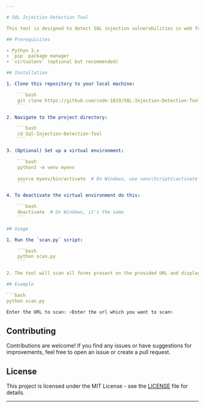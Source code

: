 ```yaml
---

# SQL Injection Detection Tool

This tool is designed to detect SQL injection vulnerabilities in web forms on a given website or URL. It scans the HTML forms present on the webpage, manipulates input fields, and analyzes server responses to determine potential vulnerabilities.

## Prerequisites

- Python 3.x
- `pip` package manager
- `virtualenv` (optional but recommended)

## Installation

1. Clone this repository to your local machine:

    ```bash
    git clone https://github.com/code-1819/SQL-Injection-Detection-Tool.git
    ```

2. Navigate to the project directory:

    ```bash
    cd Sql-Injection-Detection-Tool
    ```

3. (Optional) Set up a virtual environment:

    ```bash
    python3 -m venv myenv
    
    source myenv/bin/activate  # On Windows, use venv\Scripts\activate
    ```

4. To deactivate the virtual environment do this:

    ```bash
    deactivate  # On Windows, it's the same
    ```

## Usage

1. Run the `scan.py` script:

    ```bash
    python scan.py 
    ```

2. The tool will scan all forms present on the provided URL and display whether any vulnerabilities are detected.

## Example

```bash
python scan.py
```

```bash
Enter the URL to scan: <Enter the url which you want to scan>
```

## Contributing

  Contributions are welcome! If you find any issues or have suggestions for improvements, feel free to open an issue or create a pull request.

## License

  This project is licensed under the MIT License - see the [LICENSE](LICENSE) file for details.

---
```

